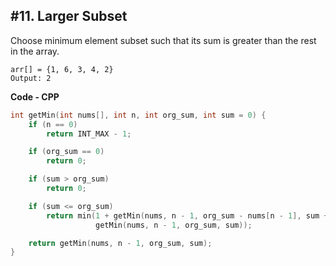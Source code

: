 ## #11. Larger Subset

Choose minimum element subset such that its sum is greater than the rest in the array.

```
arr[] = {1, 6, 3, 4, 2}
Output: 2
```

**Code - CPP**
```cpp
int getMin(int nums[], int n, int org_sum, int sum = 0) {
	if (n == 0)
		return INT_MAX - 1;

	if (org_sum == 0)
		return 0;

	if (sum > org_sum)
		return 0;

	if (sum <= org_sum)
		return min(1 + getMin(nums, n - 1, org_sum - nums[n - 1], sum + nums[n - 1]),
		           getMin(nums, n - 1, org_sum, sum));

	return getMin(nums, n - 1, org_sum, sum);
}
```
